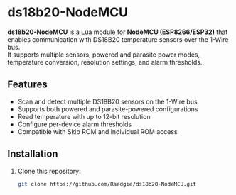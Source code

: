 # ds18b20-NodeMCU

**ds18b20-NodeMCU** is a Lua module for **NodeMCU (ESP8266/ESP32)** that enables communication with DS18B20 temperature sensors over the 1-Wire bus.  
It supports multiple sensors, powered and parasite power modes, temperature conversion, resolution settings, and alarm thresholds.

## Features

- Scan and detect multiple DS18B20 sensors on the 1-Wire bus
- Supports both powered and parasite-powered configurations
- Read temperature with up to 12-bit resolution
- Configure per-device alarm thresholds
- Compatible with Skip ROM and individual ROM access

## Installation

1. Clone this repository:
   ```bash
   git clone https://github.com/Raadgie/ds18b20-NodeMCU.git
